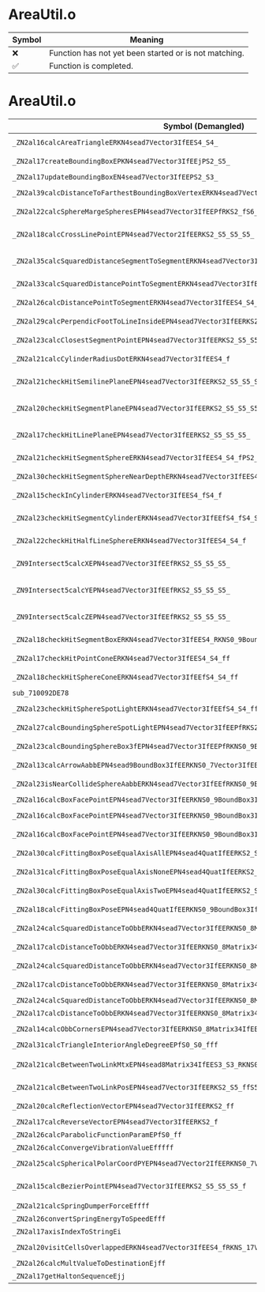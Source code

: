 # AreaUtil.o
| Symbol | Meaning 
| ------------- | ------------- 
| :x: | Function has not yet been started or is not matching. 
| :white_check_mark: | Function is completed. 


# AreaUtil.o
| Symbol (Demangled) | Symbol (Mangled) | Decompiled? |
| ------------- |  ------------- | ------------- |
| `_ZN2al16calcAreaTriangleERKN4sead7Vector3IfEES4_S4_` | `al::calcAreaTriangle(sead::Vector3<float> const&,sead::Vector3<float> const&,sead::Vector3<float> const&)` | :white_check_mark: |
| `_ZN2al17createBoundingBoxEPKN4sead7Vector3IfEEjPS2_S5_` | `al::createBoundingBox(sead::Vector3<float> const*,unsigned int,sead::Vector3<float>*,sead::Vector3<float>*)` | :white_check_mark: |
| `_ZN2al17updateBoundingBoxEN4sead7Vector3IfEEPS2_S3_` | `al::updateBoundingBox(sead::Vector3<float>,sead::Vector3<float>*,sead::Vector3<float>*)` | :white_check_mark: |
| `_ZN2al39calcDistanceToFarthestBoundingBoxVertexERKN4sead7Vector3IfEES4_S4_` | `al::calcDistanceToFarthestBoundingBoxVertex(sead::Vector3<float> const&,sead::Vector3<float> const&,sead::Vector3<float> const&)` | :white_check_mark: |
| `_ZN2al22calcSphereMargeSpheresEPN4sead7Vector3IfEEPfRKS2_fS6_f` | `al::calcSphereMargeSpheres(sead::Vector3<float> *,float *,sead::Vector3<float> const&,float,sead::Vector3<float> const&,float)` | :white_check_mark: |
| `_ZN2al18calcCrossLinePointEPN4sead7Vector2IfEERKS2_S5_S5_S5_` | `al::calcCrossLinePoint(sead::Vector2<float> *,sead::Vector2<float> const&,sead::Vector2<float> const&,sead::Vector2<float> const&,sead::Vector2<float> const&)` | :white_check_mark: |
| `_ZN2al35calcSquaredDistanceSegmentToSegmentERKN4sead7Vector3IfEES4_S4_S4_PS2_S5_` | `al::calcSquaredDistanceSegmentToSegment(sead::Vector3<float> const&,sead::Vector3<float> const&,sead::Vector3<float> const&,sead::Vector3<float> const&,sead::Vector3<float>*,sead::Vector3<float>*)` | :white_check_mark: |
| `_ZN2al33calcSquaredDistancePointToSegmentERKN4sead7Vector3IfEES4_S4_` | `al::calcSquaredDistancePointToSegment(sead::Vector3<float> const&,sead::Vector3<float> const&,sead::Vector3<float> const&)` | :white_check_mark: |
| `_ZN2al26calcDistancePointToSegmentERKN4sead7Vector3IfEES4_S4_` | `al::calcDistancePointToSegment(sead::Vector3<float> const&,sead::Vector3<float> const&,sead::Vector3<float> const&)` | :white_check_mark: |
| `_ZN2al29calcPerpendicFootToLineInsideEPN4sead7Vector3IfEERKS2_S5_S5_` | `al::calcPerpendicFootToLineInside(sead::Vector3<float> *,sead::Vector3<float> const&,sead::Vector3<float> const&,sead::Vector3<float> const&)` | :white_check_mark: |
| `_ZN2al23calcClosestSegmentPointEPN4sead7Vector3IfEERKS2_S5_S5_` | `al::calcClosestSegmentPoint(sead::Vector3<float> *,sead::Vector3<float> const&,sead::Vector3<float> const&,sead::Vector3<float> const&)` | :white_check_mark: |
| `_ZN2al21calcCylinderRadiusDotERKN4sead7Vector3IfEES4_f` | `al::calcCylinderRadiusDot(sead::Vector3<float> const&,sead::Vector3<float> const&,float)` | :white_check_mark: |
| `_ZN2al21checkHitSemilinePlaneEPN4sead7Vector3IfEERKS2_S5_S5_S5_` | `al::checkHitSemilinePlane(sead::Vector3<float> *,sead::Vector3<float> const&,sead::Vector3<float> const&,sead::Vector3<float> const&,sead::Vector3<float> const&)` | :white_check_mark: |
| `_ZN2al20checkHitSegmentPlaneEPN4sead7Vector3IfEERKS2_S5_S5_S5_b` | `al::checkHitSegmentPlane(sead::Vector3<float> *,sead::Vector3<float> const&,sead::Vector3<float> const&,sead::Vector3<float> const&,sead::Vector3<float> const&,bool)` | :white_check_mark: |
| `_ZN2al17checkHitLinePlaneEPN4sead7Vector3IfEERKS2_S5_S5_S5_` | `al::checkHitLinePlane(sead::Vector3<float> *,sead::Vector3<float> const&,sead::Vector3<float> const&,sead::Vector3<float> const&,sead::Vector3<float> const&)` | :white_check_mark: |
| `_ZN2al21checkHitSegmentSphereERKN4sead7Vector3IfEES4_S4_fPS2_S5_` | `al::checkHitSegmentSphere(sead::Vector3<float> const&,sead::Vector3<float> const&,sead::Vector3<float> const&,float,sead::Vector3<float>*,sead::Vector3<float>*)` | :white_check_mark: |
| `_ZN2al30checkHitSegmentSphereNearDepthERKN4sead7Vector3IfEES4_S4_fPS2_S5_` | `al::checkHitSegmentSphereNearDepth(sead::Vector3<float> const&,sead::Vector3<float> const&,sead::Vector3<float> const&,float,sead::Vector3<float>*,sead::Vector3<float>*)` | :white_check_mark: |
| `_ZN2al15checkInCylinderERKN4sead7Vector3IfEES4_fS4_f` | `al::checkInCylinder(sead::Vector3<float> const&,sead::Vector3<float> const&,float,sead::Vector3<float> const&,float)` | :white_check_mark: |
| `_ZN2al23checkHitSegmentCylinderERKN4sead7Vector3IfEEfS4_fS4_S4_PS2_S5_` | `al::checkHitSegmentCylinder(sead::Vector3<float> const&,float,sead::Vector3<float> const&,float,sead::Vector3<float> const&,sead::Vector3<float> const&,sead::Vector3<float>*,sead::Vector3<float>*)` | :white_check_mark: |
| `_ZN2al22checkHitHalfLineSphereERKN4sead7Vector3IfEES4_S4_f` | `al::checkHitHalfLineSphere(sead::Vector3<float> const&,sead::Vector3<float> const&,sead::Vector3<float> const&,float)` | :white_check_mark: |
| `_ZN9Intersect5calcXEPN4sead7Vector3IfEEfRKS2_S5_S5_S5_` | `Intersect::calcX(sead::Vector3<float> *,float,sead::Vector3<float> const&,sead::Vector3<float> const&,sead::Vector3<float> const&,sead::Vector3<float> const&)` | :white_check_mark: |
| `_ZN9Intersect5calcYEPN4sead7Vector3IfEEfRKS2_S5_S5_S5_` | `Intersect::calcY(sead::Vector3<float> *,float,sead::Vector3<float> const&,sead::Vector3<float> const&,sead::Vector3<float> const&,sead::Vector3<float> const&)` | :white_check_mark: |
| `_ZN9Intersect5calcZEPN4sead7Vector3IfEEfRKS2_S5_S5_S5_` | `Intersect::calcZ(sead::Vector3<float> *,float,sead::Vector3<float> const&,sead::Vector3<float> const&,sead::Vector3<float> const&,sead::Vector3<float> const&)` | :white_check_mark: |
| `_ZN2al18checkHitSegmentBoxERKN4sead7Vector3IfEES4_RKNS0_9BoundBox3IfEEPS2_` | `al::checkHitSegmentBox(sead::Vector3<float> const&,sead::Vector3<float> const&,sead::BoundBox3<float> const&,sead::Vector3<float>*)` | :white_check_mark: |
| `_ZN2al17checkHitPointConeERKN4sead7Vector3IfEES4_S4_ff` | `al::checkHitPointCone(sead::Vector3<float> const&,sead::Vector3<float> const&,sead::Vector3<float> const&,float,float)` | :white_check_mark: |
| `_ZN2al18checkHitSphereConeERKN4sead7Vector3IfEEfS4_S4_ff` | `al::checkHitSphereCone(sead::Vector3<float> const&,float,sead::Vector3<float> const&,sead::Vector3<float> const&,float,float)` | :white_check_mark: |
| `sub_710092DE78` | `` | :white_check_mark: |
| `_ZN2al23checkHitSphereSpotLightERKN4sead7Vector3IfEEfS4_S4_ff` | `al::checkHitSphereSpotLight(sead::Vector3<float> const&,float,sead::Vector3<float> const&,sead::Vector3<float> const&,float,float)` | :white_check_mark: |
| `_ZN2al27calcBoundingSphereSpotLightEPN4sead7Vector3IfEEPfRKS2_S6_ff` | `al::calcBoundingSphereSpotLight(sead::Vector3<float> *,float *,sead::Vector3<float> const&,sead::Vector3<float> const&,float,float)` | :white_check_mark: |
| `_ZN2al23calcBoundingSphereBox3fEPN4sead7Vector3IfEEPfRKNS0_9BoundBox3IfEE` | `al::calcBoundingSphereBox3f(sead::Vector3<float> *,float *,sead::BoundBox3<float> const&)` | :white_check_mark: |
| `_ZN2al13calcArrowAabbEPN4sead9BoundBox3IfEERKNS0_7Vector3IfEES7_` | `al::calcArrowAabb(sead::BoundBox3<float> *,sead::Vector3<float> const&,sead::Vector3<float> const&)` | :white_check_mark: |
| `_ZN2al23isNearCollideSphereAabbERKN4sead7Vector3IfEEfRKNS0_9BoundBox3IfEE` | `al::isNearCollideSphereAabb(sead::Vector3<float> const&,float,sead::BoundBox3<float> const&)` | :white_check_mark: |
| `_ZN2al16calcBoxFacePointEPN4sead7Vector3IfEERKNS0_9BoundBox3IfEEi` | `al::calcBoxFacePoint(sead::Vector3<float> *,sead::BoundBox3<float> const&,int)` | :white_check_mark: |
| `_ZN2al16calcBoxFacePointEPN4sead7Vector3IfEERKNS0_9BoundBox3IfEEiRKNS0_8Matrix34IfEE` | `al::calcBoxFacePoint(sead::Vector3<float> *,sead::BoundBox3<float> const&,int,sead::Matrix34<float> const&)` | :white_check_mark: |
| `_ZN2al16calcBoxFacePointEPN4sead7Vector3IfEERKNS0_9BoundBox3IfEEiRKNS0_4QuatIfEERKS2_` | `al::calcBoxFacePoint(sead::Vector3<float> *,sead::BoundBox3<float> const&,int,sead::Quat<float> const&,sead::Vector3<float> const&)` | :white_check_mark: |
| `_ZN2al30calcFittingBoxPoseEqualAxisAllEPN4sead4QuatIfEERKS2_S5_` | `al::calcFittingBoxPoseEqualAxisAll(sead::Quat<float> *,sead::Quat<float> const&,sead::Quat<float> const&)` | :white_check_mark: |
| `_ZN2al31calcFittingBoxPoseEqualAxisNoneEPN4sead4QuatIfEERKS2_S5_` | `al::calcFittingBoxPoseEqualAxisNone(sead::Quat<float> *,sead::Quat<float> const&,sead::Quat<float> const&)` | :white_check_mark: |
| `_ZN2al30calcFittingBoxPoseEqualAxisTwoEPN4sead4QuatIfEERKS2_S5_i` | `al::calcFittingBoxPoseEqualAxisTwo(sead::Quat<float> *,sead::Quat<float> const&,sead::Quat<float> const&,int)` | :white_check_mark: |
| `_ZN2al18calcFittingBoxPoseEPN4sead4QuatIfEERKNS0_9BoundBox3IfEERKS2_S9_` | `al::calcFittingBoxPose(sead::Quat<float> *,sead::BoundBox3<float> const&,sead::Quat<float> const&,sead::Quat<float> const&)` | :white_check_mark: |
| `_ZN2al24calcSquaredDistanceToObbERKN4sead7Vector3IfEERKNS0_8Matrix34IfEES4_` | `al::calcSquaredDistanceToObb(sead::Vector3<float> const&,sead::Matrix34<float> const&,sead::Vector3<float> const&)` | :white_check_mark: |
| `_ZN2al17calcDistanceToObbERKN4sead7Vector3IfEERKNS0_8Matrix34IfEES4_` | `al::calcDistanceToObb(sead::Vector3<float> const&,sead::Matrix34<float> const&,sead::Vector3<float> const&)` | :white_check_mark: |
| `_ZN2al24calcSquaredDistanceToObbERKN4sead7Vector3IfEERKNS0_8Matrix34IfEES4_RKNS0_9BoundBox3IfEE` | `al::calcSquaredDistanceToObb(sead::Vector3<float> const&,sead::Matrix34<float> const&,sead::Vector3<float> const&,sead::BoundBox3<float> const&)` | :white_check_mark: |
| `_ZN2al17calcDistanceToObbERKN4sead7Vector3IfEERKNS0_8Matrix34IfEES4_RKNS0_9BoundBox3IfEE` | `al::calcDistanceToObb(sead::Vector3<float> const&,sead::Matrix34<float> const&,sead::Vector3<float> const&,sead::BoundBox3<float> const&)` | :white_check_mark: |
| `_ZN2al24calcSquaredDistanceToObbERKN4sead7Vector3IfEERKNS0_8Matrix34IfEE` | `al::calcSquaredDistanceToObb(sead::Vector3<float> const&,sead::Matrix34<float> const&)` | :white_check_mark: |
| `_ZN2al17calcDistanceToObbERKN4sead7Vector3IfEERKNS0_8Matrix34IfEE` | `al::calcDistanceToObb(sead::Vector3<float> const&,sead::Matrix34<float> const&)` | :white_check_mark: |
| `_ZN2al14calcObbCornersEPN4sead7Vector3IfEERKNS0_8Matrix34IfEERKNS0_9BoundBox3IfEE` | `al::calcObbCorners(sead::Vector3<float> *,sead::Matrix34<float> const&,sead::BoundBox3<float> const&)` | :white_check_mark: |
| `_ZN2al31calcTriangleInteriorAngleDegreeEPfS0_S0_fff` | `al::calcTriangleInteriorAngleDegree(float *,float *,float *,float,float,float)` | :white_check_mark: |
| `_ZN2al21calcBetweenTwoLinkMtxEPN4sead8Matrix34IfEES3_S3_RKNS0_7Vector3IfEES7_ff` | `al::calcBetweenTwoLinkMtx(sead::Matrix34<float> *,sead::Matrix34<float> *,sead::Matrix34<float> *,sead::Vector3<float> const&,sead::Vector3<float> const&,float,float)` | :white_check_mark: |
| `_ZN2al21calcBetweenTwoLinkPosEPN4sead7Vector3IfEERKS2_S5_ffS5_` | `al::calcBetweenTwoLinkPos(sead::Vector3<float> *,sead::Vector3<float> const&,sead::Vector3<float> const&,float,float,sead::Vector3<float> const&)` | :white_check_mark: |
| `_ZN2al20calcReflectionVectorEPN4sead7Vector3IfEERKS2_ff` | `al::calcReflectionVector(sead::Vector3<float> *,sead::Vector3<float> const&,float,float)` | :white_check_mark: |
| `_ZN2al17calcReverseVectorEPN4sead7Vector3IfEERKS2_f` | `al::calcReverseVector(sead::Vector3<float> *,sead::Vector3<float> const&,float)` | :white_check_mark: |
| `_ZN2al26calcParabolicFunctionParamEPfS0_ff` | `al::calcParabolicFunctionParam(float *,float *,float,float)` | :white_check_mark: |
| `_ZN2al26calcConvergeVibrationValueEfffff` | `al::calcConvergeVibrationValue(float,float,float,float,float)` | :white_check_mark: |
| `_ZN2al25calcSphericalPolarCoordPYEPN4sead7Vector2IfEERKNS0_7Vector3IfEES7_S7_` | `al::calcSphericalPolarCoordPY(sead::Vector2<float> *,sead::Vector3<float> const&,sead::Vector3<float> const&,sead::Vector3<float> const&)` | :white_check_mark: |
| `_ZN2al15calcBezierPointEPN4sead7Vector3IfEERKS2_S5_S5_S5_f` | `al::calcBezierPoint(sead::Vector3<float> *,sead::Vector3<float> const&,sead::Vector3<float> const&,sead::Vector3<float> const&,sead::Vector3<float> const&,float)` | :white_check_mark: |
| `_ZN2al21calcSpringDumperForceEffff` | `al::calcSpringDumperForce(float,float,float,float)` | :white_check_mark: |
| `_ZN2al26convertSpringEnergyToSpeedEfff` | `al::convertSpringEnergyToSpeed(float,float,float)` | :white_check_mark: |
| `_ZN2al17axisIndexToStringEi` | `al::axisIndexToString(int)` | :white_check_mark: |
| `_ZN2al20visitCellsOverlappedERKN4sead7Vector3IfEES4_fRKNS_17VisitCellCallBackE` | `al::visitCellsOverlapped(sead::Vector3<float> const&,sead::Vector3<float> const&,float,al::VisitCellCallBack const&)` | :white_check_mark: |
| `_ZN2al26calcMultValueToDestinationEjff` | `al::calcMultValueToDestination(unsigned int,float,float)` | :white_check_mark: |
| `_ZN2al17getHaltonSequenceEjj` | `al::getHaltonSequence(unsigned int,unsigned int)` | :white_check_mark: |
